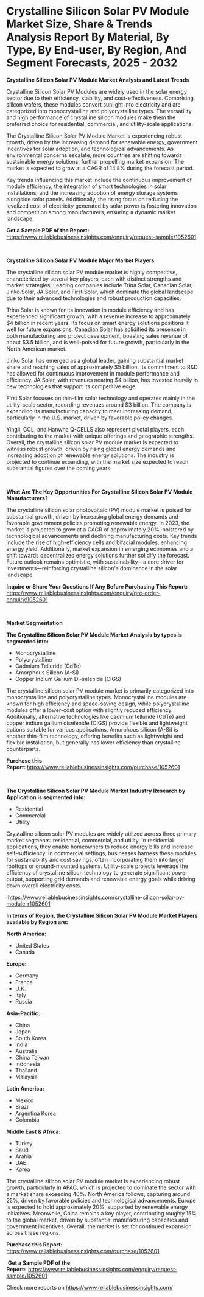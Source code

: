 <p><h1>Crystalline Silicon Solar PV Module Market Size, Share & Trends Analysis Report By Material, By Type, By End-user, By Region, And Segment Forecasts, 2025 - 2032</h1></p><p><strong>Crystalline Silicon Solar PV Module Market Analysis and Latest Trends</strong></p>
<p><p>Crystalline Silicon Solar PV Modules are widely used in the solar energy sector due to their efficiency, stability, and cost-effectiveness. Comprising silicon wafers, these modules convert sunlight into electricity and are categorized into monocrystalline and polycrystalline types. The versatility and high performance of crystalline silicon modules make them the preferred choice for residential, commercial, and utility-scale applications.</p><p>The Crystalline Silicon Solar PV Module Market is experiencing robust growth, driven by the increasing demand for renewable energy, government incentives for solar adoption, and technological advancements. As environmental concerns escalate, more countries are shifting towards sustainable energy solutions, further propelling market expansion. The market is expected to grow at a CAGR of 14.8% during the forecast period.</p><p>Key trends influencing this market include the continuous improvement of module efficiency, the integration of smart technologies in solar installations, and the increasing adoption of energy storage systems alongside solar panels. Additionally, the rising focus on reducing the levelized cost of electricity generated by solar power is fostering innovation and competition among manufacturers, ensuring a dynamic market landscape.</p></p>
<p><strong>Get a Sample PDF of the Report:&nbsp;</strong> <a href="https://www.reliablebusinessinsights.com/enquiry/request-sample/1052601?utm_campaign=3455&utm_medium=2&utm_source=Github&utm_content=ia&utm_term=22032025&utm_id=crystalline-silicon-solar-pv-module">https://www.reliablebusinessinsights.com/enquiry/request-sample/1052601</a></p>
<p>&nbsp;</p>
<p><strong>Crystalline Silicon Solar PV Module Major Market Players</strong></p>
<p><p>The crystalline silicon solar PV module market is highly competitive, characterized by several key players, each with distinct strengths and market strategies. Leading companies include Trina Solar, Canadian Solar, Jinko Solar, JA Solar, and First Solar, which dominate the global landscape due to their advanced technologies and robust production capacities.</p><p>Trina Solar is known for its innovation in module efficiency and has experienced significant growth, with a revenue increase to approximately $4 billion in recent years. Its focus on smart energy solutions positions it well for future expansions. Canadian Solar has solidified its presence in both manufacturing and project development, boasting sales revenue of about $3.5 billion, and is well-poised for future growth, particularly in the North American market.</p><p>Jinko Solar has emerged as a global leader, gaining substantial market share and reaching sales of approximately $5 billion. Its commitment to R&D has allowed for continuous improvement in module performance and efficiency. JA Solar, with revenues nearing $4 billion, has invested heavily in new technologies that support its competitive edge.</p><p>First Solar focuses on thin-film solar technology and operates mainly in the utility-scale sector, recording revenues around $3 billion. The company is expanding its manufacturing capacity to meet increasing demand, particularly in the U.S. market, driven by favorable policy changes.</p><p>Yingli, GCL, and Hanwha Q-CELLS also represent pivotal players, each contributing to the market with unique offerings and geographic strengths. Overall, the crystalline silicon solar PV module market is expected to witness robust growth, driven by rising global energy demands and increasing adoption of renewable energy solutions. The industry is projected to continue expanding, with the market size expected to reach substantial figures over the coming years.</p></p>
<p>&nbsp;</p>
<p><strong>What Are The Key Opportunities For Crystalline Silicon Solar PV Module Manufacturers?</strong></p>
<p><p>The crystalline silicon solar photovoltaic (PV) module market is poised for substantial growth, driven by increasing global energy demands and favorable government policies promoting renewable energy. In 2023, the market is projected to grow at a CAGR of approximately 20%, bolstered by technological advancements and declining manufacturing costs. Key trends include the rise of high-efficiency cells and bifacial modules, enhancing energy yield. Additionally, market expansion in emerging economies and a shift towards decentralized energy solutions further solidify the forecast. Future outlook remains optimistic, with sustainability—a core driver for investments—reinforcing crystalline silicon's dominance in the solar landscape.</p></p>
<p><strong>Inquire or Share Your Questions If Any Before Purchasing This Report:</strong> <a href="https://www.reliablebusinessinsights.com/enquiry/pre-order-enquiry/1052601?utm_campaign=3455&utm_medium=2&utm_source=Github&utm_content=ia&utm_term=22032025&utm_id=crystalline-silicon-solar-pv-module">https://www.reliablebusinessinsights.com/enquiry/pre-order-enquiry/1052601</a></p>
<p>&nbsp;</p>
<p><strong>Market Segmentation</strong></p>
<p><strong>The Crystalline Silicon Solar PV Module Market Analysis by types is segmented into:</strong></p>
<p><ul><li>Monocrystalline</li><li>Polycrystalline</li><li>Cadmium Telluride (CdTe)</li><li>Amorphous Silicon (A-Si)</li><li>Copper Indium Gallium Di-selenide (CIGS)</li></ul></p>
<p><p>The crystalline silicon solar PV module market is primarily categorized into monocrystalline and polycrystalline types. Monocrystalline modules are known for high efficiency and space-saving design, while polycrystalline modules offer a lower-cost option with slightly reduced efficiency. Additionally, alternative technologies like cadmium telluride (CdTe) and copper indium gallium diselenide (CIGS) provide flexible and lightweight options suitable for various applications. Amorphous silicon (A-Si) is another thin-film technology, offering benefits such as lightweight and flexible installation, but generally has lower efficiency than crystalline counterparts.</p></p>
<p><strong>Purchase this Report:&nbsp;</strong><a href="https://www.reliablebusinessinsights.com/purchase/1052601?utm_campaign=3455&utm_medium=2&utm_source=Github&utm_content=ia&utm_term=22032025&utm_id=crystalline-silicon-solar-pv-module">https://www.reliablebusinessinsights.com/purchase/1052601</a></p>
<p>&nbsp;</p>
<p><strong>The Crystalline Silicon Solar PV Module Market Industry Research by Application is segmented into:</strong></p>
<p><ul><li>Residential</li><li>Commercial</li><li>Utility</li></ul></p>
<p><p>Crystalline silicon solar PV modules are widely utilized across three primary market segments: residential, commercial, and utility. In residential applications, they enable homeowners to reduce energy bills and increase self-sufficiency. In commercial settings, businesses harness these modules for sustainability and cost savings, often incorporating them into larger rooftops or ground-mounted systems. Utility-scale projects leverage the efficiency of crystalline silicon technology to generate significant power output, supporting grid demands and renewable energy goals while driving down overall electricity costs.</p></p>
<p><a href="https://www.reliablebusinessinsights.com/crystalline-silicon-solar-pv-module-r1052601?utm_campaign=3455&utm_medium=2&utm_source=Github&utm_content=ia&utm_term=22032025&utm_id=crystalline-silicon-solar-pv-module">&nbsp;https://www.reliablebusinessinsights.com/crystalline-silicon-solar-pv-module-r1052601</a></p>
<p><strong>In terms of Region, the Crystalline Silicon Solar PV Module Market Players available by Region are:</strong></p>
<p>
    <p> <strong> North America: </strong>
        <ul>
            <li>United States</li>
            <li>Canada</li>
        </ul>
        </p> 
    <p> <strong> Europe: </strong>
        <ul>
            <li>Germany</li>
            <li>France</li>
            <li>U.K.</li>
            <li>Italy</li>
            <li>Russia</li>
        </ul>
        </p> 
    <p> <strong> Asia-Pacific: </strong>
        <ul>
            <li>China</li>
            <li>Japan</li>
            <li>South Korea</li>
            <li>India</li>
            <li>Australia</li>
            <li>China Taiwan</li>
            <li>Indonesia</li>
            <li>Thailand</li>
            <li>Malaysia</li>
        </ul>
        </p> 
    <p> <strong> Latin America: </strong>
        <ul>
            <li>Mexico</li>
            <li>Brazil</li>
            <li>Argentina Korea</li>
            <li>Colombia</li>
        </ul>
        </p> 
    <p> <strong> Middle East & Africa: </strong>
        <ul>
            <li>Turkey</li>
            <li>Saudi</li>
            <li>Arabia</li>
            <li>UAE</li>
            <li>Korea</li>
        </ul>
    </p>
    </p>
<p><p>The crystalline silicon solar PV module market is experiencing robust growth, particularly in APAC, which is projected to dominate the sector with a market share exceeding 40%. North America follows, capturing around 25%, driven by favorable policies and technological advancements. Europe is expected to hold approximately 20%, supported by renewable energy initiatives. Meanwhile, China remains a key player, contributing roughly 15% to the global market, driven by substantial manufacturing capacities and government incentives. Overall, the market is set for continued expansion across these regions.</p></p>
<p><strong>Purchase this Report: </strong><a href="https://www.reliablebusinessinsights.com/purchase/1052601?utm_campaign=3455&utm_medium=2&utm_source=Github&utm_content=ia&utm_term=22032025&utm_id=crystalline-silicon-solar-pv-module">https://www.reliablebusinessinsights.com/purchase/1052601</a></p>
<p>&nbsp;<strong>Get a Sample PDF of the Report:&nbsp;&nbsp;</strong><a href="https://www.reliablebusinessinsights.com/enquiry/request-sample/1052601?utm_campaign=3455&utm_medium=2&utm_source=Github&utm_content=ia&utm_term=22032025&utm_id=crystalline-silicon-solar-pv-module">https://www.reliablebusinessinsights.com/enquiry/request-sample/1052601</a></p>
<p><strong></strong></p>
<p>Check more reports on <a href="https://www.reliablebusinessinsights.com/?utm_campaign=3455&utm_medium=2&utm_source=Github&utm_content=ia&utm_term=22032025&utm_id=crystalline-silicon-solar-pv-module">https://www.reliablebusinessinsights.com/</a></p>